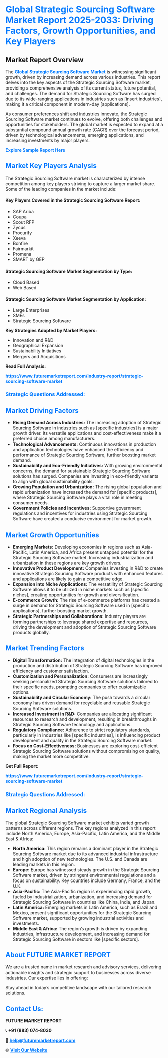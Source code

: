 <h1 style="color: #007BFF;">Global Strategic Sourcing Software Market Report 2025-2033: Driving Factors, Growth Opportunities, and Key Players</h1>

<section id="overview">
<h2>Market Report Overview</h2>
<p>The <a href="https://www.futuremarketreport.com/industry-report/strategic-sourcing-software-market" style="color: #007BFF; text-decoration: none;"><strong>Global Strategic Sourcing Software Market</strong></a> is witnessing significant growth, driven by increasing demand across various industries. This report delves into the key aspects of the Strategic Sourcing Software market, providing a comprehensive analysis of its current status, future potential, and challenges. The demand for Strategic Sourcing Software has surged due to its wide-ranging applications in industries such as [insert industries], making it a critical component in modern-day [applications].</p>
<p>As consumer preferences shift and industries innovate, the Strategic Sourcing Software market continues to evolve, offering both challenges and opportunities for stakeholders. The global market is expected to expand at a substantial compound annual growth rate (CAGR) over the forecast period, driven by technological advancements, emerging applications, and increasing investments by major players.</p>
</section>

<section id="overview">
<p><a href="https://www.futuremarketreport.com/request-sample/reportId=120241" style="color: #007BFF; text-decoration: none;"><strong>Explore Sample Report Here</strong></a></p>
</section>

<section id="key-players">
<h2 style="color: #007BFF;">Market Key Players Analysis</h2>
<p>The Strategic Sourcing Software market is characterized by intense competition among key players striving to capture a larger market share. Some of the leading companies in the market include:</p>
<h4>Key Players Covered in the Strategic Sourcing Software Report:</h4>
<ul><li>SAP Ariba</li><li>Coupa</li><li>Scout RFP</li><li>Zycus</li><li>Procurify</li><li>Xeeva</li><li>Bonfire</li><li>Fairmarkit</li><li>Promena</li><li>SMART by GEP</li></ul>
<h4>Strategic Sourcing Software Market Segmentation by Type:</h4>
<ul><li>Cloud Based</li><li>Web Based</li></ul>

<h4>Strategic Sourcing Software Market Segmentation by Application:</h4>
<ul><li>Large Enterprises</li><li>SMEs</li><li>Strategic Sourcing Software</li></ul>
<p><strong>Key Strategies Adopted by Market Players:</strong></p>
<ul>
<li>Innovation and R&D</li>
<li>Geographical Expansion</li>
<li>Sustainability Initiatives</li>
<li>Mergers and Acquisitions</li>
</ul>
</section>

<section>
<p><strong>Read Full Analysis: </strong></p><a href="https://www.futuremarketreport.com/industry-report/strategic-sourcing-software-market" style="color: #007BFF; text-decoration: none;"><strong>https://www.futuremarketreport.com/industry-report/strategic-sourcing-software-market</strong></a>
<h3 style="color: #007BFF;">Strategic Questions Addressed:</h3>
</section>

<section id="driving-factors">
<h2 style="color: #007BFF;">Market Driving Factors</h2>
<ul>
<li><strong>Rising Demand Across Industries:</strong> The increasing adoption of Strategic Sourcing Software in industries such as [specific industries] is a major growth driver. Its versatile applications and cost-effectiveness make it a preferred choice among manufacturers.</li>
<li><strong>Technological Advancements:</strong> Continuous innovations in production and application technologies have enhanced the efficiency and performance of Strategic Sourcing Software, further boosting market demand.</li>
<li><strong>Sustainability and Eco-Friendly Initiatives:</strong> With growing environmental concerns, the demand for sustainable Strategic Sourcing Software solutions has surged. Companies are investing in eco-friendly variants to align with global sustainability goals.</li>
<li><strong>Growing Population and Urbanization:</strong> The rising global population and rapid urbanization have increased the demand for [specific products], where Strategic Sourcing Software plays a vital role in meeting consumer needs.</li>
<li><strong>Government Policies and Incentives:</strong> Supportive government regulations and incentives for industries using Strategic Sourcing Software have created a conducive environment for market growth.</li>
</ul>
</section>

<section id="growth-opportunities">
<h2 style="color: #007BFF;">Market Growth Opportunities</h2>
<ul>
<li><strong>Emerging Markets:</strong> Developing economies in regions such as Asia-Pacific, Latin America, and Africa present untapped potential for the Strategic Sourcing Software market. Increasing industrialization and urbanization in these regions are key growth drivers.</li>
<li><strong>Innovative Product Development:</strong> Companies investing in R&D to create innovative Strategic Sourcing Software products with enhanced features and applications are likely to gain a competitive edge.</li>
<li><strong>Expansion into Niche Applications:</strong> The versatility of Strategic Sourcing Software allows it to be utilized in niche markets such as [specific niches], creating opportunities for growth and diversification.</li>
<li><strong>E-commerce Growth:</strong> The rise of e-commerce platforms has created a surge in demand for Strategic Sourcing Software used in [specific applications], further boosting market growth.</li>
<li><strong>Strategic Partnerships and Collaborations:</strong> Industry players are forming partnerships to leverage shared expertise and resources, driving the development and adoption of Strategic Sourcing Software products globally.</li>
</ul>
</section>

<section id="trending-factors">
<h2 style="color: #007BFF;">Market Trending Factors</h2>
<ul>
<li><strong>Digital Transformation:</strong> The integration of digital technologies in the production and distribution of Strategic Sourcing Software has improved efficiency and customer satisfaction.</li>
<li><strong>Customization and Personalization:</strong> Consumers are increasingly seeking personalized Strategic Sourcing Software solutions tailored to their specific needs, prompting companies to offer customizable options.</li>
<li><strong>Sustainability and Circular Economy:</strong> The push towards a circular economy has driven demand for recyclable and reusable Strategic Sourcing Software solutions.</li>
<li><strong>Increased Investment in R&D:</strong> Companies are allocating significant resources to research and development, resulting in breakthroughs in Strategic Sourcing Software technology and applications.</li>
<li><strong>Regulatory Compliance:</strong> Adherence to strict regulatory standards, particularly in industries like [specific industries], is influencing product development and quality in the Strategic Sourcing Software market.</li>
<li><strong>Focus on Cost-Effectiveness:</strong> Businesses are exploring cost-efficient Strategic Sourcing Software solutions without compromising on quality, making the market more competitive.</li>
</ul>
</section>

<section>
<p><strong>Get Full Report: </strong></p><a href="https://www.futuremarketreport.com/industry-report/strategic-sourcing-software-market" style="color: #007BFF; text-decoration: none;"><strong>https://www.futuremarketreport.com/industry-report/strategic-sourcing-software-market</strong></a>
<h3 style="color: #007BFF;">Strategic Questions Addressed:</h3>
</section>


<section id="regional-analysis">
<h2 style="color: #007BFF;">Market Regional Analysis</h2>
<p>The global Strategic Sourcing Software market exhibits varied growth patterns across different regions. The key regions analyzed in this report include North America, Europe, Asia-Pacific, Latin America, and the Middle East & Africa:</p>
<ul>
<li><strong>North America:</strong> This region remains a dominant player in the Strategic Sourcing Software market due to its advanced industrial infrastructure and high adoption of new technologies. The U.S. and Canada are leading markets in this region.</li>
<li><strong>Europe:</strong> Europe has witnessed steady growth in the Strategic Sourcing Software market, driven by stringent environmental regulations and a focus on sustainability. Key countries include Germany, France, and the U.K.</li>
<li><strong>Asia-Pacific:</strong> The Asia-Pacific region is experiencing rapid growth, fueled by industrialization, urbanization, and increasing demand for Strategic Sourcing Software in countries like China, India, and Japan.</li>
<li><strong>Latin America:</strong> Emerging markets in Latin America, such as Brazil and Mexico, present significant opportunities for the Strategic Sourcing Software market, supported by growing industrial activities and investments.</li>
<li><strong>Middle East & Africa:</strong> The region’s growth is driven by expanding industries, infrastructure development, and increasing demand for Strategic Sourcing Software in sectors like [specific sectors].</li>
</ul>
</section>

<footer>
<h2 style="color: #007BFF;">About FUTURE MARKET REPORT</h2>
<p>We are a trusted name in market research and advisory services, delivering actionable insights and strategic support to businesses across diverse industries. Our expertise lies in offering:</p>

<p>Stay ahead in today’s competitive landscape with our tailored research solutions.</p>

<h2 style="color: #007BFF;">Contact Us:</h2>
<p><strong>FUTURE MARKET REPORT</strong></p>
<p>📞 <strong>+91 (883) 074-8030</strong></p>
<p>📧 <strong><a href="mailto:help@futuremarketreport.com" style="color: #007BFF;">help@futuremarketreport.com</a></strong></p>
<p>🌐 <strong><a href="https://www.futuremarketreport.com/" style="color: #007BFF;">Visit Our Website</a></strong></p>
</footer>